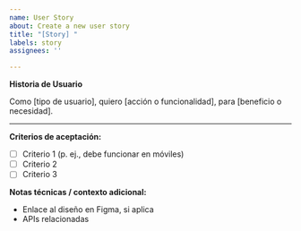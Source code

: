 ```yaml
---
name: User Story
about: Create a new user story
title: "[Story] "
labels: story
assignees: ''

---
```


**Historia de Usuario**

Como [tipo de usuario],
quiero [acción o funcionalidad],
para [beneficio o necesidad].

---

**Criterios de aceptación:**
- [ ] Criterio 1 (p. ej., debe funcionar en móviles)
- [ ] Criterio 2
- [ ] Criterio 3

**Notas técnicas / contexto adicional:**
- Enlace al diseño en Figma, si aplica
- APIs relacionadas

